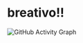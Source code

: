 # breativo!!


![GitHub Activity Graph](https://activity-graph.herokuapp.com/graph?username=tu-usuario&theme=radical)
